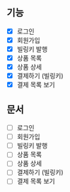 ## 기능
 - [x] 로그인
 - [x] 회원가입
 - [x] 빌링키 발행
 - [x] 상품 목록
 - [x] 상품 상세
 - [x] 결제하기 (빌링키)
 - [x] 결제 목록 보기

 ## 문서
 - [ ] 로그인
 - [ ] 회원가입
 - [ ] 빌링키 발행
 - [ ] 상품 목록
 - [ ] 상품 상세
 - [ ] 결제하기 (빌링키)
 - [ ] 결제 목록 보기
